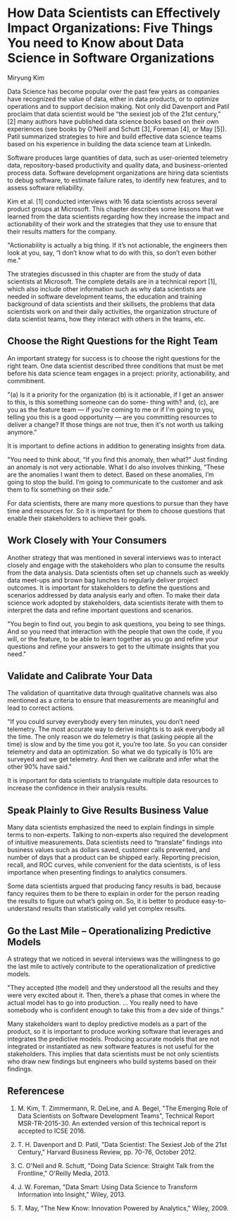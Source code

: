 How Data Scientists can Effectively Impact Organizations: Five Things You need to Know about Data Science in Software Organizations
==================================================================

Miryung Kim


Data Science has become popular over the past few years as companies have recognized the value of data, either in data products, or to optimize operations and to support decision making. Not only did Davenport and Patil proclaim that data scientist would be “the sexiest job of the 21st century,” [2] many authors have published data science books based on their own experiences (see books by O’Neill and Schutt [3], Foreman [4], or May [5]). Patil summarized strategies to hire and build effective data science teams based on his experience in building the data science team at LinkedIn. 

Software produces large quantities of data, such as user-oriented telemetry data, repository-based productivity and quality data, and business-oriented process data. Software development organizations are hiring data scientists to debug software, to estimate failure rates, to identify new features, and to assess software reliability.  

Kim et al. [1] conducted interviews with 16 data scientists across several product groups at Microsoft. This chapter describes some lessons that we learned from the data scientists regarding how they increase the impact and actionability of their work and the strategies that they use to ensure that their results matters for the company.

"Actionability is actually a big thing. If it’s not actionable, the engineers then look at you, say, “I don’t know what to do with this, so don’t even bother me.”

The strategies discussed in this chapter are from the study of data scientists at Microsoft. The complete details are in a technical report [1], which also include other information such as why data scientists are needed in software development teams, the education and training background of data scientists and their skillsets, the problems that data scientists work on and their daily activities, the organization structure of data scientist teams, how they interact with others in the teams, etc. 

## Choose the Right Questions for the Right Team
An important strategy for success is to choose the right questions for the right team. One data scientist described three conditions that must be met before his data science team engages in a project: priority, actionability, and commitment. 

"(a) Is it a priority for the organization (b) is it actionable, if I get an answer to this, is this something someone can do some- thing with? and, (c), are you as the feature team — if you're coming to me or if I'm going to you, telling you this is a good opportunity — are you committing resources to deliver a change? If those things are not true, then it's not worth us talking anymore."

It is important to define actions in addition to generating insights from data. 

"You need to think about, “If you find this anomaly, then what?” Just finding an anomaly is not very actionable. What I do also involves thinking, “These are the anomalies I want them to detect. Based on these anomalies, I’m going to stop the build. I’m going to communicate to the customer and ask them to fix something on their side.”

For data scientists, there are many more questions to pursue than they have time and resources for. So it is important for them to choose questions that enable their stakeholders to achieve their goals.

## Work Closely with Your Consumers
Another strategy that was mentioned in several interviews was to interact closely and engage with the stakeholders who plan to consume the results from the data analysis. Data scientists often set up channels such as weekly data meet-ups and brown bag lunches to regularly deliver project outcomes. It is important for stakeholders to define the questions and scenarios addressed by data analysis early and often. To make their data science work adopted by stakeholders, data scientists iterate with them to interpret the data and refine important questions and scenarios. 

"You begin to find out, you begin to ask questions, you being to see things. And so you need that interaction with the people that own the code, if you will, or the feature, to be able to learn together as you go and refine your questions and refine your answers to get to the ultimate insights that you need."

## Validate and Calibrate Your Data
The validation of quantitative data through qualitative channels was also mentioned as a criteria to ensure that measurements are meaningful and lead to correct actions. 

"If you could survey everybody every ten minutes, you don’t need telemetry. The most accurate way to derive insights is to ask everybody all the time. The only reason we do telemetry is that (asking people all the time) is slow and by the time you got it, you’re too late. So you can consider telemetry and data an optimization. So what we do typically is 10% are surveyed and we get telemetry. And then we calibrate and infer what the other 90% have said."

It is important for data scientists to triangulate multiple data resources to increase the confidence in their analysis results. 


## Speak Plainly to Give Results Business Value
Many data scientists emphasized the need to explain findings in simple terms to non-experts. Talking to non-experts also required the development of intuitive measurements. Data scientists need to “translate” findings into business values such as dollars saved, customer calls prevented, and number of days that a product can be shipped early. Reporting precision, recall, and ROC curves, while convenient for the data scientists, is of less importance when presenting findings to analytics consumers.

Some data scientists argued that producing fancy results is bad, because fancy requires them to be there to explain in order for the person reading the results to figure out what’s going on. So, it is better to produce easy-to-understand results than statistically valid yet complex results. 

## Go the Last Mile – Operationalizing Predictive Models
A strategy that we noticed in several interviews was the willingness to go the last mile to actively contribute to the operationalization of predictive models. 

"They accepted (the model) and they understood all the results and they were very excited about it. Then, there’s a phase that comes in where the actual model has to go into production. ... You really need to have somebody who is confident enough to take this from a dev side of things." 

Many stakeholders want to deploy predictive models as a part of the product, so it is important to produce working software that leverages and integrates the predictive models. Producing accurate models that are not integrated or instantiated as new software features is not useful for the stakeholders. This implies that data scientists must be not only scientists who draw new findings but engineers who build systems based on their findings. 
## Referencese
1. M. Kim, T. Zimmermann, R. DeLine, and A. Begel, "The Emerging Role of Data Scientists on Software Development Teams", Technical Report MSR-TR-2015-30. An extended version of this technical report is accepted to ICSE 2016. 

2. T. H. Davenport and D. Patil, "Data Scientist: The Sexiest Job of the 21st Century," Harvard Business Review, pp. 70-76, October 2012.

3. C. O'Neil and R. Schutt, "Doing Data Science: Straight Talk from the Frontline," O'Reilly Media, 2013.

4. J. W. Foreman, "Data Smart: Using Data Science to Transform Information into Insight," Wiley, 2013.

5. T. May, "The New Know: Innovation Powered by Analytics," Wiley, 2009.

